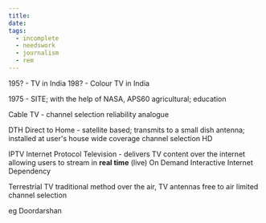 ```yaml
---
title: 
date: 
tags:
  - incomplete
  - needswork
  - journalism
  - rem
---
```

195? - TV in India
198? - Colour TV in India

1975 - SITE; with the help of NASA, APS60
agricultural; education

Cable TV - 
	channel selection
	reliability
	analogue


DTH Direct to Home - 
satellite based; transmits to a small dish antenna; installed at user's house
	wide coverage
	channel selection
	HD 

IPTV  Internet Protocol Television - 
delivers TV content over the internet allowing users to stream in **real time** (live)
	On Demand
	Interactive
	Internet Dependency 


Terrestrial TV
traditional method over the air, TV antennas
	free to air
	limited channel selection

eg Doordarshan 

